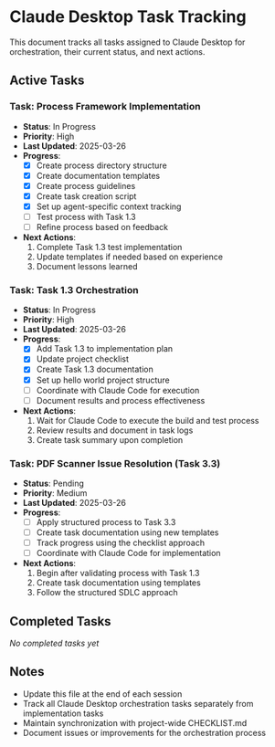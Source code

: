 # Claude Desktop Task Tracking

This document tracks all tasks assigned to Claude Desktop for orchestration, their current status, and next actions.

## Active Tasks

### Task: Process Framework Implementation
- **Status**: In Progress
- **Priority**: High
- **Last Updated**: 2025-03-26
- **Progress**:
  - [x] Create process directory structure
  - [x] Create documentation templates
  - [x] Create process guidelines
  - [x] Create task creation script
  - [x] Set up agent-specific context tracking
  - [ ] Test process with Task 1.3
  - [ ] Refine process based on feedback
- **Next Actions**:
  1. Complete Task 1.3 test implementation
  2. Update templates if needed based on experience
  3. Document lessons learned

### Task: Task 1.3 Orchestration
- **Status**: In Progress
- **Priority**: High
- **Last Updated**: 2025-03-26
- **Progress**:
  - [x] Add Task 1.3 to implementation plan
  - [x] Update project checklist
  - [x] Create Task 1.3 documentation
  - [x] Set up hello world project structure
  - [ ] Coordinate with Claude Code for execution
  - [ ] Document results and process effectiveness
- **Next Actions**:
  1. Wait for Claude Code to execute the build and test process
  2. Review results and document in task logs
  3. Create task summary upon completion

### Task: PDF Scanner Issue Resolution (Task 3.3)
- **Status**: Pending
- **Priority**: Medium
- **Last Updated**: 2025-03-26
- **Progress**:
  - [ ] Apply structured process to Task 3.3
  - [ ] Create task documentation using new templates
  - [ ] Track progress using the checklist approach
  - [ ] Coordinate with Claude Code for implementation
- **Next Actions**:
  1. Begin after validating process with Task 1.3
  2. Create task documentation using templates
  3. Follow the structured SDLC approach

## Completed Tasks

_No completed tasks yet_

## Notes
- Update this file at the end of each session
- Track all Claude Desktop orchestration tasks separately from implementation tasks
- Maintain synchronization with project-wide CHECKLIST.md
- Document issues or improvements for the orchestration process
